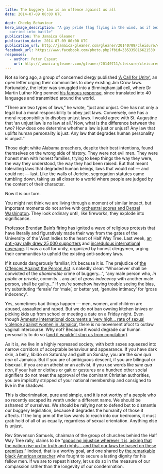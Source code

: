 ```yaml
---
title: The buggery law is an offence against us all
date: 2014-07-09 00:00 UTC

dept: Cheeky Behaviour
hero_image_description: "A gay pride flag flying in the wind, as if being
  carried into battle"
publication: The Jamaica Gleaner
publication_date: 2014-07-09 00:00 UTC
publication_url: http://jamaica-gleaner.com/gleaner/20140709/cleisure/cleisure2.html
facebook_url: https://www.facebook.com/photo.php?fbid=335335816621530
responses:
  - author: Peter Espeut
    url: http://jamaica-gleaner.com/gleaner/20140711/cleisure/cleisure4.html
---
```


Not so long ago, a group of concerned clergy published [‘A Call for Unity’][1],
an open letter urging their communities to obey existing Jim Crow laws.
Fortunately, the letter was smuggled into a Birmingham jail cell, where Dr
Martin Luther King penned [his famous response][2], since translated into 40
languages and transmitted around the world.

“There are two types of laws,” he wrote, “just and unjust. One has not only a
legal but a moral responsibility to obey just laws. Conversely, one has a moral
responsibility to disobey unjust laws. I would agree with St. Augustine that ‘an
unjust law is no law at all.’ Now, what is the difference between the two? How
does one determine whether a law is just or unjust? Any law that uplifts human
personality is just. Any law that degrades human personality is unjust.”

Those eight white Alabama preachers, despite their best intentions, found
themselves on the wrong side of history. They were not evil men. They were
honest men with honest families, trying to keep things the way they were, the
way they understood, the way they had been raised. But that meant tolerating
laws that degraded human beings, laws that would not — and could not — last.
Like the walls of Jericho, segregation statutes came tumbling down, taking us
all closer to a world where people are judged by the content of their character.

Now it is our turn.

You might not think we are living through a moment of similar impact, but
important moments do not arrive with [orchestral scores and Denzel
Washington][3]. They look ordinary until, like fireworks, they explode into
significance.

[Professor Brendan Bain’s firing][4] has ignited a wave of religious protests
that have literally and figuratively made their way from the gates of the
University of the West Indies to the heart of Half Way Tree. Last week, [an
anti-gay rally drew 25,000 supporters][5] and [incredulous international
coverage][6]. It was a call for unity, organized by honest clergymen, urging
their communities to uphold the existing anti-sodomy laws.

If it sounds dangerously familiar, it’s because it is. The prejudice of [the
Offences Against the Person Act][7] is nakedly clear: “Whosoever shall be
convicted of the _abominable_ crime of buggery…”, “any male person who, _in
public or private_, commits… any act of <i>gross indecency </i>with another male
person, shall be guilty…” If you’re somehow having trouble seeing the bias, try
substituting ‘female’ for ‘male’, or better yet, ‘genuine intimacy’ for ‘gross
indecency’.

Yes, sometimes bad things happen — men, women, and children are abused,
assaulted and raped. But we do not ban owning kitchen knives or picking kids up
from school or meeting a date on a Friday night. Even though [Amnesty
International documents a ‘very high… rate of sexual violence against women in
Jamaica’][8], there is no movement afoot to outlaw vaginal intercourse. Why not?
Because it would degrade our human personality to do so ([and it wouldn’t stop
us from copulating][9]).

As it is, we live in a highly repressed society, with both sexes squeezed into
narrow corridors of acceptable behaviour and appearance. If you have dark skin,
a belly, libido on Saturday and guilt on Sunday, you are the <i>sine qua non
</i>of Jamaica. But if you are of ambiguous descent, if you are bilingual or
bisexual, if you are an atheist or an activist, if you use words like _sine qua
non_, if your hair or clothes or gait or gestures or a hundred other social
signifiers do not meet the approval of the dominant Christian authorities, you
are implicitly stripped of your national membership and consigned to live in the
shadows.

This is discrimination, pure and simple, and it is not worthy of a people who so
recently escaped its wrath under a different name. We should be ashamed of
ourselves. We should be rallying not to defend but to dismantle our buggery
legislation, because it degrades the humanity of those it affects. If the long
arm of the law wants to reach into our bedrooms, it must grab hold of all of us
equally, regardless of sexual orientation. Anything else is unjust.

Rev Stevenson Samuels, chairman of the group of churches behind the Half Way
Tree rally, claims to be “[opposing injustice wherever it is, asking that the
nation rise up for truth and rights… and that our laws be based on these
premises][10].” Indeed, that is a worthy goal, and one shared by [the remarkable
black American preacher][11] who fought to secure a lasting dignity for his
fellow men. If we are to repeat history, let us do so in the measure of our
compassion rather than the longevity of our condemnation.

[1]: http://www.stanford.edu/group/King//frequentdocs/clergy.pdf
[2]: http://www.stanford.edu/group/King//frequentdocs/birmingham.pdf
[3]: https://en.wikipedia.org/wiki/Malcolm_X_(1992_film)
[4]: http://jamaica-gleaner.com/gleaner/20140621/letters/letters1.html
[5]: http://jamaica-gleaner.com/gleaner/20140630/lead/lead2.html
[6]: http://www.buzzfeed.com/tonymerevick/25000-people-rally-in-jamaica-against-homosexual-agenda
[7]: http://moj.gov.jm/sites/default/files/laws/Offences%20Against%20the%20Person%20Act_0.pdf
[8]: http://www.amnesty.org/en/library/asset/AMR38/002/2006/en/cfb845bc-d438-11dd-8743-d305bea2b2c7/amr380022006en.html
[9]: http://www.livescience.com/5728-teen-birth-rates-higher-highly-religious-states.html
[10]: http://jamaica-gleaner.com/gleaner/20140629/lead/lead1.html
[11]: https://en.wikipedia.org/wiki/Martin_Luther_King,_Jr.
